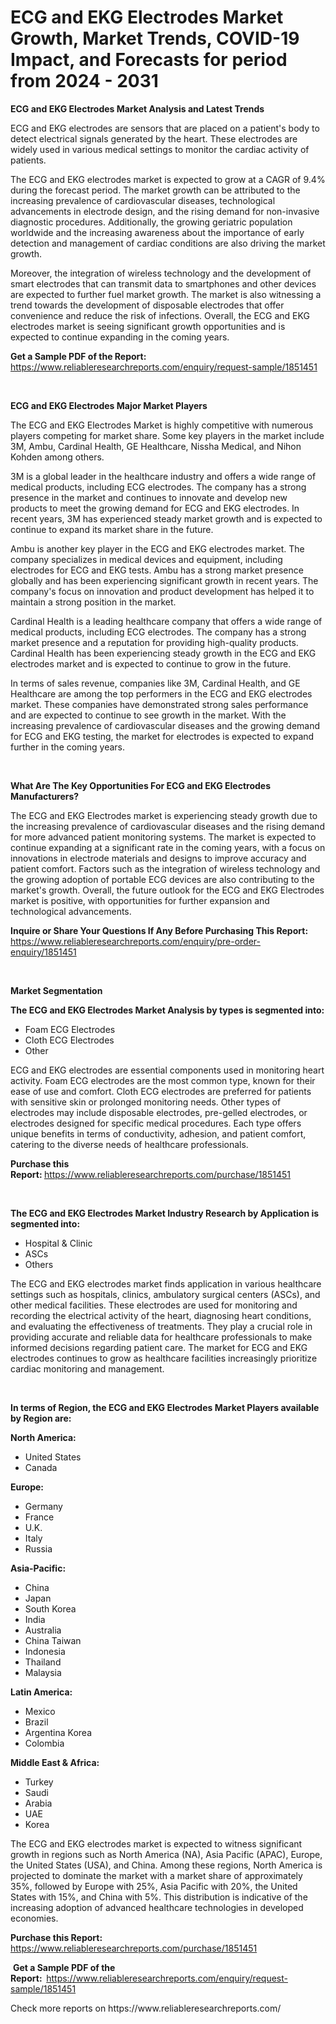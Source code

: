 <p><h1>ECG and EKG Electrodes Market Growth, Market Trends, COVID-19 Impact, and Forecasts for period from 2024 - 2031</h1></p><p><strong>ECG and EKG Electrodes Market Analysis and Latest Trends</strong></p>
<p><p>ECG and EKG electrodes are sensors that are placed on a patient's body to detect electrical signals generated by the heart. These electrodes are widely used in various medical settings to monitor the cardiac activity of patients.</p><p>The ECG and EKG electrodes market is expected to grow at a CAGR of 9.4% during the forecast period. The market growth can be attributed to the increasing prevalence of cardiovascular diseases, technological advancements in electrode design, and the rising demand for non-invasive diagnostic procedures. Additionally, the growing geriatric population worldwide and the increasing awareness about the importance of early detection and management of cardiac conditions are also driving the market growth.</p><p>Moreover, the integration of wireless technology and the development of smart electrodes that can transmit data to smartphones and other devices are expected to further fuel market growth. The market is also witnessing a trend towards the development of disposable electrodes that offer convenience and reduce the risk of infections. Overall, the ECG and EKG electrodes market is seeing significant growth opportunities and is expected to continue expanding in the coming years.</p></p>
<p><strong>Get a Sample PDF of the Report:&nbsp;</strong> <a href="https://www.reliableresearchreports.com/enquiry/request-sample/1851451">https://www.reliableresearchreports.com/enquiry/request-sample/1851451</a></p>
<p>&nbsp;</p>
<p><strong>ECG and EKG Electrodes Major Market Players</strong></p>
<p><p>The ECG and EKG Electrodes Market is highly competitive with numerous players competing for market share. Some key players in the market include 3M, Ambu, Cardinal Health, GE Healthcare, Nissha Medical, and Nihon Kohden among others.</p><p>3M is a global leader in the healthcare industry and offers a wide range of medical products, including ECG electrodes. The company has a strong presence in the market and continues to innovate and develop new products to meet the growing demand for ECG and EKG electrodes. In recent years, 3M has experienced steady market growth and is expected to continue to expand its market share in the future.</p><p>Ambu is another key player in the ECG and EKG electrodes market. The company specializes in medical devices and equipment, including electrodes for ECG and EKG tests. Ambu has a strong market presence globally and has been experiencing significant growth in recent years. The company's focus on innovation and product development has helped it to maintain a strong position in the market.</p><p>Cardinal Health is a leading healthcare company that offers a wide range of medical products, including ECG electrodes. The company has a strong market presence and a reputation for providing high-quality products. Cardinal Health has been experiencing steady growth in the ECG and EKG electrodes market and is expected to continue to grow in the future.</p><p>In terms of sales revenue, companies like 3M, Cardinal Health, and GE Healthcare are among the top performers in the ECG and EKG electrodes market. These companies have demonstrated strong sales performance and are expected to continue to see growth in the market. With the increasing prevalence of cardiovascular diseases and the growing demand for ECG and EKG testing, the market for electrodes is expected to expand further in the coming years.</p></p>
<p>&nbsp;</p>
<p><strong>What Are The Key Opportunities For ECG and EKG Electrodes Manufacturers?</strong></p>
<p><p>The ECG and EKG Electrodes market is experiencing steady growth due to the increasing prevalence of cardiovascular diseases and the rising demand for more advanced patient monitoring systems. The market is expected to continue expanding at a significant rate in the coming years, with a focus on innovations in electrode materials and designs to improve accuracy and patient comfort. Factors such as the integration of wireless technology and the growing adoption of portable ECG devices are also contributing to the market's growth. Overall, the future outlook for the ECG and EKG Electrodes market is positive, with opportunities for further expansion and technological advancements.</p></p>
<p><strong>Inquire or Share Your Questions If Any Before Purchasing This Report:</strong> <a href="https://www.reliableresearchreports.com/enquiry/pre-order-enquiry/1851451">https://www.reliableresearchreports.com/enquiry/pre-order-enquiry/1851451</a></p>
<p>&nbsp;</p>
<p><strong>Market Segmentation</strong></p>
<p><strong>The ECG and EKG Electrodes Market Analysis by types is segmented into:</strong></p>
<p><ul><li>Foam ECG Electrodes</li><li>Cloth ECG Electrodes</li><li>Other</li></ul></p>
<p><p>ECG and EKG electrodes are essential components used in monitoring heart activity. Foam ECG electrodes are the most common type, known for their ease of use and comfort. Cloth ECG electrodes are preferred for patients with sensitive skin or prolonged monitoring needs. Other types of electrodes may include disposable electrodes, pre-gelled electrodes, or electrodes designed for specific medical procedures. Each type offers unique benefits in terms of conductivity, adhesion, and patient comfort, catering to the diverse needs of healthcare professionals.</p></p>
<p><strong>Purchase this Report:&nbsp;</strong><a href="https://www.reliableresearchreports.com/purchase/1851451">https://www.reliableresearchreports.com/purchase/1851451</a></p>
<p>&nbsp;</p>
<p><strong>The ECG and EKG Electrodes Market Industry Research by Application is segmented into:</strong></p>
<p><ul><li>Hospital & Clinic</li><li>ASCs</li><li>Others</li></ul></p>
<p><p>The ECG and EKG electrodes market finds application in various healthcare settings such as hospitals, clinics, ambulatory surgical centers (ASCs), and other medical facilities. These electrodes are used for monitoring and recording the electrical activity of the heart, diagnosing heart conditions, and evaluating the effectiveness of treatments. They play a crucial role in providing accurate and reliable data for healthcare professionals to make informed decisions regarding patient care. The market for ECG and EKG electrodes continues to grow as healthcare facilities increasingly prioritize cardiac monitoring and management.</p></p>
<p>&nbsp;</p>
<p><strong>In terms of Region, the ECG and EKG Electrodes Market Players available by Region are:</strong></p>
<p>
    <p> <strong> North America: </strong>
        <ul>
            <li>United States</li>
            <li>Canada</li>
        </ul>
        </p> 
    <p> <strong> Europe: </strong>
        <ul>
            <li>Germany</li>
            <li>France</li>
            <li>U.K.</li>
            <li>Italy</li>
            <li>Russia</li>
        </ul>
        </p> 
    <p> <strong> Asia-Pacific: </strong>
        <ul>
            <li>China</li>
            <li>Japan</li>
            <li>South Korea</li>
            <li>India</li>
            <li>Australia</li>
            <li>China Taiwan</li>
            <li>Indonesia</li>
            <li>Thailand</li>
            <li>Malaysia</li>
        </ul>
        </p> 
    <p> <strong> Latin America: </strong>
        <ul>
            <li>Mexico</li>
            <li>Brazil</li>
            <li>Argentina Korea</li>
            <li>Colombia</li>
        </ul>
        </p> 
    <p> <strong> Middle East & Africa: </strong>
        <ul>
            <li>Turkey</li>
            <li>Saudi</li>
            <li>Arabia</li>
            <li>UAE</li>
            <li>Korea</li>
        </ul>
    </p>
    </p>
<p><p>The ECG and EKG electrodes market is expected to witness significant growth in regions such as North America (NA), Asia Pacific (APAC), Europe, the United States (USA), and China. Among these regions, North America is projected to dominate the market with a market share of approximately 35%, followed by Europe with 25%, Asia Pacific with 20%, the United States with 15%, and China with 5%. This distribution is indicative of the increasing adoption of advanced healthcare technologies in developed economies.</p></p>
<p><strong>Purchase this Report: </strong><a href="https://www.reliableresearchreports.com/purchase/1851451">https://www.reliableresearchreports.com/purchase/1851451</a></p>
<p>&nbsp;<strong>Get a Sample PDF of the Report:&nbsp;&nbsp;</strong><a href="https://www.reliableresearchreports.com/enquiry/request-sample/1851451">https://www.reliableresearchreports.com/enquiry/request-sample/1851451</a></p>
<p><strong></strong></p>
<p>Check more reports on https://www.reliableresearchreports.com/</p>